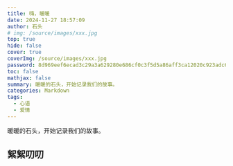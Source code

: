 ```yaml
---
title: 嗨，暖暖
date: 2024-11-27 18:57:09
author: 石头
# img: /source/images/xxx.jpg
top: true
hide: false
cover: true
coverImg: /source/images/xxx.jpg
password: 8d969eef6ecad3c29a3a629280e686cf0c3f5d5a86aff3ca12020c923adc6c92
toc: false
mathjax: false
summary: 暖暖的石头，开始记录我们的故事。
categories: Markdown
tags:
  - 心语
  - 爱情
---
```


暖暖的石头，开始记录我们的故事。

## 絮絮叨叨

